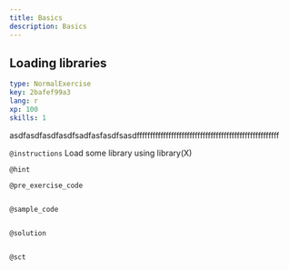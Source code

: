 ```yaml
---
title: Basics
description: Basics
---
```


## Loading libraries

```yaml
type: NormalExercise
key: 2bafef99a3
lang: r
xp: 100
skills: 1
```

asdfasdfasdfasdfsadfasfasdfsasdffffffffffffffffffffffffffffffffffffffffffffffffffffff

`@instructions`
Load some library using library(X)

`@hint`


`@pre_exercise_code`
```{r}

```

`@sample_code`
```{r}

```

`@solution`
```{r}

```

`@sct`
```{r}

```
